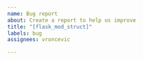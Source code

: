 ```yaml
---
name: Bug report
about: Create a report to help us improve
title: "[flask_mod_struct]"
labels: bug
assignees: vroncevic

---
```



